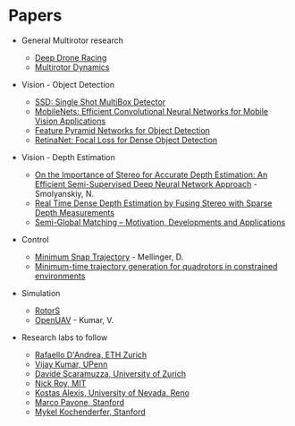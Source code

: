 # Papers

* General Multirotor research
    * [Deep Drone Racing](https://arxiv.org/abs/1806.08548)
    * [Multirotor Dynamics](https://asumav.engineering.asu.edu/wp-content/uploads/2014/08/IEEE-RAS-Magazine-Quadrotors.pdf)

* Vision - Object Detection
    * [SSD: Single Shot MultiBox Detector](https://arxiv.org/pdf/1512.02325.pdf)
    * [MobileNets: Efficient Convolutional Neural Networks for Mobile Vision
Applications](https://arxiv.org/pdf/1704.04861.pdf)
    * [Feature Pyramid Networks for Object Detection](https://arxiv.org/pdf/1612.03144.pdf)
    * [RetinaNet: Focal Loss for Dense Object Detection](https://arxiv.org/pdf/1708.02002.pdf)

* Vision - Depth Estimation
    * [On the Importance of Stereo for Accurate Depth Estimation:
An Efficient Semi-Supervised Deep Neural Network Approach](https://arxiv.org/pdf/1803.09719.pdf) - Smolyanskiy, N.
    * [Real Time Dense Depth Estimation by Fusing Stereo with Sparse Depth
Measurements](https://arxiv.org/pdf/1809.07677.pdf)
    * [Semi-Global Matching – Motivation, Developments and Applications](https://elib.dlr.de/73119/1/180Hirschmueller.pdf)

* Control
    * [Minimum Snap Trajectory](http://www-personal.acfr.usyd.edu.au/spns/cdm/papers/Mellinger.pdf) - Mellinger, D. 
    * [Minimum-time trajectory generation for quadrotors in constrained environments](https://arxiv.org/pdf/1706.06478.pdf)

* Simulation
    * [RotorS](https://www.researchgate.net/publication/309291237_RotorS_-_A_Modular_Gazebo_MAV_Simulator_Framework)
    * [OpenUAV](https://ti.tuwien.ac.at/cps/people/grosu/files/iccps18.pdf) -  Kumar, V.

* Research labs to follow
    * [Rafaello D'Andrea, ETH Zurich](http://www.idsc.ethz.ch/research-dandrea/publications.html)
    * [Vijay Kumar, UPenn](https://www.kumarrobotics.org/)
    * [Davide Scaramuzza, University of Zurich](http://rpg.ifi.uzh.ch/people_scaramuzza.html)
    * [Nick Roy, MIT](https://groups.csail.mit.edu/rrg/)
    * [Kostas Alexis, University of Nevada, Reno](https://www.autonomousrobotslab.com/)
    * [Marco Pavone, Stanford](http://asl.stanford.edu/people/prof-marco-pavone/)
    * [Mykel Kochenderfer, Stanford](http://web.stanford.edu/group/sisl/cgi-bin/wordpress/)